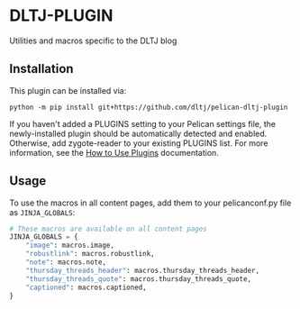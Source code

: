 # DLTJ-PLUGIN

Utilities and macros specific to the DLTJ blog

## Installation

This plugin can be installed via:

    python -m pip install git+https://github.com/dltj/pelican-dltj-plugin

If you haven't added a PLUGINS setting to your Pelican settings file, the newly-installed plugin should be automatically detected and enabled. 
Otherwise, add zygote-reader to your existing PLUGINS list. For more information, see the [How to Use Plugins](https://docs.getpelican.com/en/latest/plugins.html#how-to-use-plugins) documentation.

## Usage

To use the macros in all content pages, add them to your pelicanconf.py file as `JINJA_GLOBALS`:

```python
# These macros are available on all content pages
JINJA_GLOBALS = {
    "image": macros.image,
    "robustlink": macros.robustlink,
    "note": macros.note,
    "thursday_threads_header": macros.thursday_threads_header,
    "thursday_threads_quote": macros.thursday_threads_quote,
    "captioned": macros.captioned,
}
```